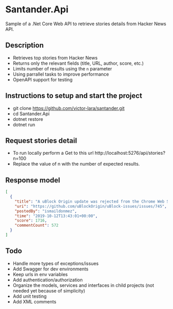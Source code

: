 # Santander.Api

Sample of a .Net Core Web API to retrieve stories details from Hacker News API.

## Description

- Retrieves top stories from Hacker News
- Returns only the relevant fields (title, URL, author, score, etc.)
- Limits number of results using the `n` parameter
- Using parrallel tasks to improve performance
- OpenAPI support for testing

## Instructions to setup and start the project

- git clone https://github.com/victor-lara/santander.git
- cd Santander.Api
- dotnet restore
- dotnet run

## Request stories detail

- To run locally perform a Get to this url
  http://localhost:5276/api/stories?n=100
- Replace the value of n with the number of expected results.

## Response model

```json
[
  {
    "title": "A uBlock Origin update was rejected from the Chrome Web Store",
    "uri": "https://github.com/uBlockOrigin/uBlock-issues/issues/745",
    "postedBy": "ismaildonmez",
    "time": "2019-10-12T13:43:01+00:00",
    "score": 1716,
    "commentCount": 572
  }
]
```

## Todo

- Handle more types of exceptions/issues
- Add Swagger for dev environments
- Keep urls in env variables
- Add authentication/authorization
- Organize the models, services and interfaces in child projects (not needed yet because of simplicity)
- Add unit testing
- Add XML comments
